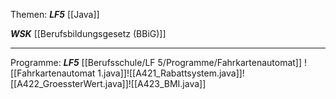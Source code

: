 
Themen:
***LF5***
[[Java]]

***WSK***
[[Berufsbildungsgesetz (BBiG)]]


---

Programme: 
***LF5***
[[Berufsschule/LF 5/Programme/Fahrkartenautomat]]
![[Fahrkartenautomat 1.java]]![[A421_Rabattsystem.java]]![[A422_GroessterWert.java]]![[A423_BMI.java]]

